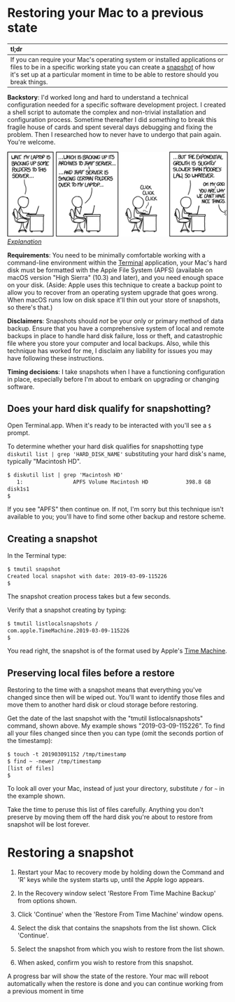 # Restoring your Mac to a previous state

| **tl;dr**|
| :--- |
| If you can require your Mac's operating system or installed applications or files to be in a specific working state you can create a [snapshot](https://en.wikipedia.org/wiki/Snapshot_(computer_storage)) of how it's set up at a particular moment in time to be able to restore should you break things. |


**Backstory**: I'd worked long and hard to understand a technical configuration needed for a specific software development project. I created a shell script to automate the complex and non-trivial installation and configuration process. Sometime thereafter I did _something_ to break this fragile house of cards and spent several days debugging and fixing the problem. Then I researched how to never have to undergo that pain again. You're welcome.

![xkcd](./images/xkcd_1718.png)<br>[_Explanation_](https://www.explainxkcd.com/wiki/index.php/1718:_Backups)

**Requirements**: You need to be minimally comfortable working with a command-line environment within the [Terminal](https://en.wikipedia.org/wiki/Terminal_(macOS)) application, your Mac's hard disk must be formatted with the Apple File System (APFS) (available on macOS version "High Sierra" (10.3) and later), and you need enough space on your disk. (Aside: Apple uses this technique to create a backup point to allow you to recover from an operating system upgrade that goes wrong. When macOS runs low on disk space it'll thin out your store of snapshots, so there's that.)

**Disclaimers**: Snapshots should _not_ be your only or primary method of data backup. Ensure that you have a comprehensive system of local and remote backups in place to handle hard disk failure, loss or theft, and catastrophic file where you store your computer and local backups. Also, while this technique has worked for me, I disclaim any liability for issues you may have following these instructions.

**Timing decisions**: I take snapshots when I have a functioning configuration in place, especially before I'm about to embark on upgrading or changing software. 

## Does your hard disk qualify for snapshotting?

Open Terminal.app. When it's ready to be interacted with you'll see a `$` prompt.

To determine whether your hard disk qualifies for snapshotting type `diskutil list | grep 'HARD_DISK_NAME'` substituting your hard disk's name, typically "Macintosh HD".

```shell
$ diskutil list | grep 'Macintosh HD'
   1:                APFS Volume Macintosh HD            398.8 GB   disk1s1
$
```

If you see "APFS" then continue on. If not, I'm sorry but this technique isn't available to you; you'll have to find some other backup and restore scheme.

## Creating a snapshot

In the Terminal type:

```shell
$ tmutil snapshot
Created local snapshot with date: 2019-03-09-115226
$
```

The snapshot creation process takes but a few seconds.

Verify that a snapshot creating by typing:

```shell
$ tmutil listlocalsnapshots /
com.apple.TimeMachine.2019-03-09-115226
$
```

You read right, the snapshot is of the format used by Apple's [Time Machine](https://en.wikipedia.org/wiki/Time_Machine_(macOS)).

## Preserving local files before a restore

Restoring to the time with a snapshot means that everything you've changed since then will be wiped out. You'll want to identify those files and move them to another hard disk or cloud storage before restoring.

Get the date of the last snapshot with the "tmutil listlocalsnapshots" command, shown above. My example shows "2019-03-09-115226". To find all your files changed since then you can type (omit the seconds portion of the timestamp):

```shell
$ touch -t 201903091152 /tmp/timestamp
$ find ~ -newer /tmp/timestamp
[list of files]
$
```

To look all over your Mac, instead of just your directory, substitute `/` for `~` in the example shown.

Take the time to peruse this list of files carefully. Anything you don't preserve by moving them off the hard disk you're about to restore from snapshot will be lost forever.

# Restoring a snapshot

1. Restart your Mac to recovery mode by holding down the Command and 'R' keys while the system starts up, until the Apple logo appears.

1. In the Recovery window select 'Restore From Time Machine Backup' from options shown.

1. Click 'Continue' when the 'Restore From Time Machine' window opens.

1. Select the disk that contains the snapshots from the list shown. Click 'Continue'.

1. Select the snapshot from which you wish to restore from the list shown.

1. When asked, confirm you wish to restore from this snapshot.

A progress bar will show the state of the restore. Your mac will reboot automatically when the restore is done and you can continue working from a previous moment in time